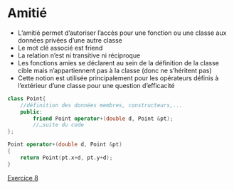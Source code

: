 # Amitié

* L’amitié permet d’autoriser l’accès pour une fonction ou une classe aux données privées d’une autre classe
* Le mot clé associé est friend
* La relation n’est ni transitive ni réciproque
* Les fonctions amies se déclarent au sein de la définition de la classe cible mais n’appartiennent pas à la classe (donc ne s’héritent pas)
* Cette notion est utilisée principalement pour les opérateurs définis à l’extérieur d’une classe pour une question d’efficacité

``` c++
class Point{
    //définition des données membres, constructeurs,...
    public:
        friend Point operator+(double d, Point &pt); 
        //…suite du code
};

Point operator+(double d, Point &pt)
{
    return Point(pt.x+d, pt.y+d);
}
```

[Exercice 8](../Exercices/Exercice8/README.md)
